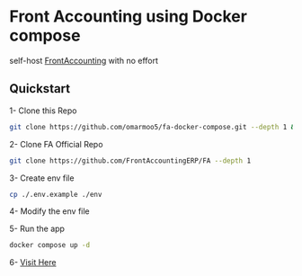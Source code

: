 # Front Accounting using Docker compose
self-host [FrontAccounting](https://frontaccounting.com/) with no effort

## Quickstart
1- Clone this Repo
```bash
git clone https://github.com/omarmoo5/fa-docker-compose.git --depth 1 && cd ./fa-docker-compose
```
2- Clone FA Official Repo
```bash
git clone https://github.com/FrontAccountingERP/FA --depth 1
```
3- Create env file
```bash
cp ./.env.example ./env
```
4- Modify the env file

5- Run the app
```bash
docker compose up -d
```
6- [Visit Here](http://localhost:81)
